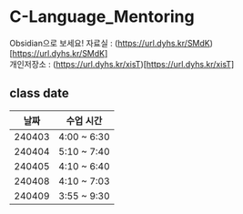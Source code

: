 # C-Language_Mentoring
Obsidian으로 보세요!
자료실     : (https://url.dyhs.kr/SMdK)[https://url.dyhs.kr/SMdK] <br>
개인저장소 : (https://url.dyhs.kr/xisT)[https://url.dyhs.kr/xisT] <br>
## class date
| 날짜   | 수업 시간   |
| ------ | ----------- |
| 240403 | 4:00 ~ 6:30 |
| 240404 | 5:10 ~ 7:40 |
| 240405 | 4:10 ~ 6:40 |
| 240408 | 4:10 ~ 7:03 |
| 240409 | 3:55 ~ 9:30 |
